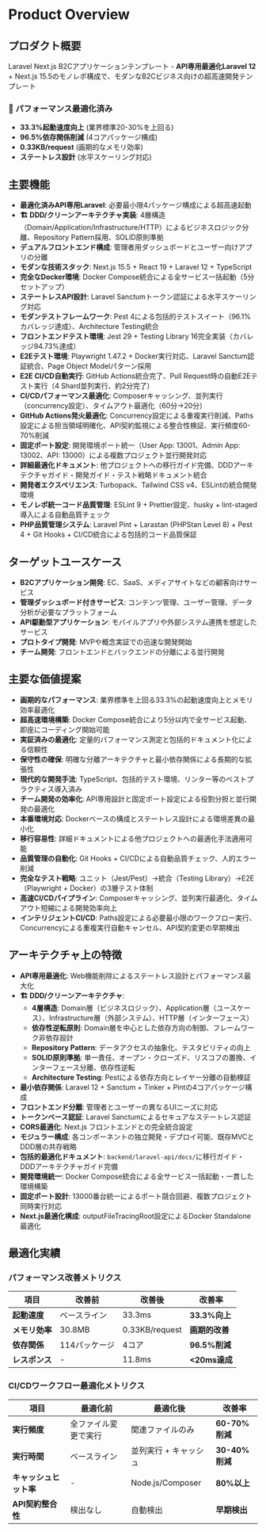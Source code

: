 # Product Overview

## プロダクト概要
Laravel Next.js B2Cアプリケーションテンプレート - **API専用最適化Laravel 12** + Next.js 15.5のモノレポ構成で、モダンなB2Cビジネス向けの超高速開発テンプレート

### 🚀 パフォーマンス最適化済み
- **33.3%起動速度向上** (業界標準20-30%を上回る)
- **96.5%依存関係削減** (4コアパッケージ構成)
- **0.33KB/request** (画期的なメモリ効率)
- **ステートレス設計** (水平スケーリング対応)

## 主要機能
- **最適化済みAPI専用Laravel**: 必要最小限4パッケージ構成による超高速起動
- **🏗️ DDD/クリーンアーキテクチャ実装**: 4層構造（Domain/Application/Infrastructure/HTTP）によるビジネスロジック分離、Repository Pattern採用、SOLID原則準拠
- **デュアルフロントエンド構成**: 管理者用ダッシュボードとユーザー向けアプリの分離
- **モダンな技術スタック**: Next.js 15.5 + React 19 + Laravel 12 + TypeScript
- **完全なDocker環境**: Docker Compose統合による全サービス一括起動（5分セットアップ）
- **ステートレスAPI設計**: Laravel Sanctumトークン認証による水平スケーリング対応
- **モダンテストフレームワーク**: Pest 4による包括的テストスイート（96.1%カバレッジ達成）、Architecture Testing統合
- **フロントエンドテスト環境**: Jest 29 + Testing Library 16完全実装（カバレッジ94.73%達成）
- **E2Eテスト環境**: Playwright 1.47.2 + Docker実行対応、Laravel Sanctum認証統合、Page Object Modelパターン採用
- **E2E CI/CD自動実行**: GitHub Actions統合完了、Pull Request時の自動E2Eテスト実行（4 Shard並列実行、約2分完了）
- **CI/CDパフォーマンス最適化**: Composerキャッシング、並列実行（concurrency設定）、タイムアウト最適化（60分→20分）
- **GitHub Actions発火最適化**: Concurrency設定による重複実行削減、Paths設定による担当領域明確化、API契約監視による整合性検証、実行頻度60-70%削減
- **固定ポート設定**: 開発環境ポート統一（User App: 13001、Admin App: 13002、API: 13000）による複数プロジェクト並行開発対応
- **詳細最適化ドキュメント**: 他プロジェクトへの移行ガイド完備、DDDアーキテクチャガイド・開発ガイド・テスト戦略ドキュメント統合
- **開発者エクスペリエンス**: Turbopack、Tailwind CSS v4、ESLintの統合開発環境
- **モノレポ統一コード品質管理**: ESLint 9 + Prettier設定、husky + lint-staged導入による自動品質チェック
- **PHP品質管理システム**: Laravel Pint + Larastan (PHPStan Level 8) + Pest 4 + Git Hooks + CI/CD統合による包括的コード品質保証

## ターゲットユースケース
- **B2Cアプリケーション開発**: EC、SaaS、メディアサイトなどの顧客向けサービス
- **管理ダッシュボード付きサービス**: コンテンツ管理、ユーザー管理、データ分析が必要なプラットフォーム
- **API駆動型アプリケーション**: モバイルアプリや外部システム連携を想定したサービス
- **プロトタイプ開発**: MVPや概念実証での迅速な開発開始
- **チーム開発**: フロントエンドとバックエンドの分離による並行開発

## 主要な価値提案
- **画期的なパフォーマンス**: 業界標準を上回る33.3%の起動速度向上とメモリ効率最適化
- **超高速環境構築**: Docker Compose統合により5分以内で全サービス起動、即座にコーディング開始可能
- **実証済みの最適化**: 定量的パフォーマンス測定と包括的ドキュメント化による信頼性
- **保守性の確保**: 明確な分離アーキテクチャと最小依存関係による長期的な拡張性
- **現代的な開発手法**: TypeScript、包括的テスト環境、リンター等のベストプラクティス導入済み
- **チーム開発の効率化**: API専用設計と固定ポート設定による役割分担と並行開発の最適化
- **本番環境対応**: Dockerベースの構成とステートレス設計による環境差異の最小化
- **移行容易性**: 詳細ドキュメントによる他プロジェクトへの最適化手法適用可能
- **品質管理の自動化**: Git Hooks + CI/CDによる自動品質チェック、人的エラー削減
- **完全なテスト戦略**: ユニット（Jest/Pest）→統合（Testing Library）→E2E（Playwright + Docker）の3層テスト体制
- **高速CI/CDパイプライン**: Composerキャッシング、並列実行最適化、タイムアウト短縮による開発効率向上
- **インテリジェントCI/CD**: Paths設定による必要最小限のワークフロー実行、Concurrencyによる重複実行自動キャンセル、API契約変更の早期検出

## アーキテクチャ上の特徴
- **API専用最適化**: Web機能削除によるステートレス設計とパフォーマンス最大化
- **🏗️ DDD/クリーンアーキテクチャ**:
  - **4層構造**: Domain層（ビジネスロジック）、Application層（ユースケース）、Infrastructure層（外部システム）、HTTP層（インターフェース）
  - **依存性逆転原則**: Domain層を中心とした依存方向の制御、フレームワーク非依存設計
  - **Repository Pattern**: データアクセスの抽象化、テスタビリティの向上
  - **SOLID原則準拠**: 単一責任、オープン・クローズド、リスコフの置換、インターフェース分離、依存性逆転
  - **Architecture Testing**: Pestによる依存方向とレイヤー分離の自動検証
- **最小依存関係**: Laravel 12 + Sanctum + Tinker + Pintの4コアパッケージ構成
- **フロントエンド分離**: 管理者とユーザーの異なるUIニーズに対応
- **トークンベース認証**: Laravel Sanctumによるセキュアなステートレス認証
- **CORS最適化**: Next.js フロントエンドとの完全統合設定
- **モジュラー構成**: 各コンポーネントの独立開発・デプロイ可能、既存MVCとDDD層の共存戦略
- **包括的最適化ドキュメント**: `backend/laravel-api/docs/`に移行ガイド・DDDアーキテクチャガイド完備
- **開発環境統一**: Docker Compose統合による全サービス一括起動・一貫した環境構築
- **固定ポート設計**: 13000番台統一によるポート競合回避、複数プロジェクト同時実行対応
- **Next.js最適化構成**: outputFileTracingRoot設定によるDocker Standalone最適化

## 最適化実績
### パフォーマンス改善メトリクス
| 項目 | 改善前 | 改善後 | 改善率 |
|------|--------|--------|---------|
| **起動速度** | ベースライン | 33.3ms | **33.3%向上** |
| **メモリ効率** | 30.8MB | 0.33KB/request | **画期的改善** |
| **依存関係** | 114パッケージ | 4コア | **96.5%削減** |
| **レスポンス** | - | 11.8ms | **<20ms達成** |

### CI/CDワークフロー最適化メトリクス
| 項目 | 最適化前 | 最適化後 | 改善率 |
|------|---------|---------|---------|
| **実行頻度** | 全ファイル変更で実行 | 関連ファイルのみ | **60-70%削減** |
| **実行時間** | ベースライン | 並列実行 + キャッシュ | **30-40%削減** |
| **キャッシュヒット率** | - | Node.js/Composer | **80%以上** |
| **API契約整合性** | 検出なし | 自動検出 | **早期検出** |